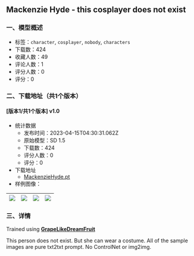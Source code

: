 ## Mackenzie Hyde - this cosplayer does not exist
### 一、模型概述

- 标签：`character`, `cosplayer`, `nobody`, `characters`
- 下载数：424
- 收藏人数：49
- 评论人数：1
- 评分人数：0
- 评分：0

### 二、下载地址（共1个版本）

#### [版本1/共1个版本] v1.0

- 统计数据
  - 发布时间：2023-04-15T04:30:31.062Z
  - 原始模型：SD 1.5
  - 下载数：424
  - 评分人数：0
  - 评分：0
- 下载地址
  - [MackenzieHyde.pt](https://civitai.com/api/download/models/46072)
- 样例图像：

| <img src="https://image.civitai.com/xG1nkqKTMzGDvpLrqFT7WA/a5a4a810-bbf7-486e-8565-291ebce83600/width=450/498677.jpeg" /> | <img src="https://image.civitai.com/xG1nkqKTMzGDvpLrqFT7WA/2eed1756-8111-448d-091e-a988ba1f9f00/width=450/498671.jpeg" /> | <img src="https://image.civitai.com/xG1nkqKTMzGDvpLrqFT7WA/85cd691b-ab82-463d-084a-05ca7a319d00/width=450/498673.jpeg" /> | <img src="https://image.civitai.com/xG1nkqKTMzGDvpLrqFT7WA/304788b5-ddff-48af-e68a-e5f2221f4100/width=450/498680.jpeg" /> |
| ---- | ---- | ---- | ---- |


### 三、详情
<p>Trained using <a target="_blank" rel="ugc" href="https://civitai.com/models/4922/grapelikedreamfruit"><strong>GrapeLikeDreamFruit</strong></a></p><p>This person does not exist. But she can wear a costume. All of the sample images are pure txt2txt prompt. No ControlNet or img2img.</p>